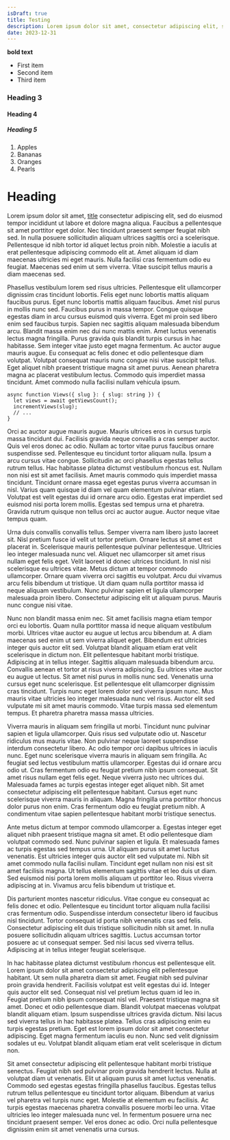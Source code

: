 ```yaml
---
isDraft: true
title: Testing
description: Lorem ipsum dolor sit amet, consectetur adipiscing elit, sed do eiusmod tempor.
date: 2023-12-31
---
```


**bold text**

- First item
- Second item
- Third item

### Heading 3

#### Heading 4

##### Heading 5

1. Apples
2. Bananas
3. Oranges
4. Pearls

# Heading

Lorem ipsum dolor sit amet, [title](https://www.example.com) consectetur adipiscing elit, sed do eiusmod tempor incididunt ut labore et dolore magna aliqua. Faucibus a pellentesque sit amet porttitor eget dolor. Nec tincidunt praesent semper feugiat nibh sed. In nulla posuere sollicitudin aliquam ultrices sagittis orci a scelerisque. Pellentesque id nibh tortor id aliquet lectus proin nibh. Molestie a iaculis at erat pellentesque adipiscing commodo elit at. Amet aliquam id diam maecenas ultricies mi eget mauris. Nulla facilisi cras fermentum odio eu feugiat. Maecenas sed enim ut sem viverra. Vitae suscipit tellus mauris a diam maecenas sed.

Phasellus vestibulum lorem sed risus ultricies. Pellentesque elit ullamcorper dignissim cras tincidunt lobortis. Felis eget nunc lobortis mattis aliquam faucibus purus. Eget nunc lobortis mattis aliquam faucibus. Amet nisl purus in mollis nunc sed. Faucibus purus in massa tempor. Congue quisque egestas diam in arcu cursus euismod quis viverra. Eget mi proin sed libero enim sed faucibus turpis. Sapien nec sagittis aliquam malesuada bibendum arcu. Blandit massa enim nec dui nunc mattis enim. Amet luctus venenatis lectus magna fringilla. Purus gravida quis blandit turpis cursus in hac habitasse. Sem integer vitae justo eget magna fermentum. Ac auctor augue mauris augue. Eu consequat ac felis donec et odio pellentesque diam volutpat. Volutpat consequat mauris nunc congue nisi vitae suscipit tellus. Eget aliquet nibh praesent tristique magna sit amet purus. Aenean pharetra magna ac placerat vestibulum lectus. Commodo quis imperdiet massa tincidunt. Amet commodo nulla facilisi nullam vehicula ipsum.

```tsx
async function Views({ slug }: { slug: string }) {
  let views = await getViewsCount();
  incrementViews(slug);
  // ...
}
```

Orci ac auctor augue mauris augue. Mauris ultrices eros in cursus turpis massa tincidunt dui. Facilisis gravida neque convallis a cras semper auctor. Quis vel eros donec ac odio. Nullam ac tortor vitae purus faucibus ornare suspendisse sed. Pellentesque eu tincidunt tortor aliquam nulla. Ipsum a arcu cursus vitae congue. Sollicitudin ac orci phasellus egestas tellus rutrum tellus. Hac habitasse platea dictumst vestibulum rhoncus est. Nullam non nisi est sit amet facilisis. Amet mauris commodo quis imperdiet massa tincidunt. Tincidunt ornare massa eget egestas purus viverra accumsan in nisl. Varius quam quisque id diam vel quam elementum pulvinar etiam. Volutpat est velit egestas dui id ornare arcu odio. Egestas erat imperdiet sed euismod nisi porta lorem mollis. Egestas sed tempus urna et pharetra. Gravida rutrum quisque non tellus orci ac auctor augue. Auctor neque vitae tempus quam.

Urna duis convallis convallis tellus. Semper viverra nam libero justo laoreet sit. Nisl pretium fusce id velit ut tortor pretium. Ornare lectus sit amet est placerat in. Scelerisque mauris pellentesque pulvinar pellentesque. Ultricies leo integer malesuada nunc vel. Aliquet nec ullamcorper sit amet risus nullam eget felis eget. Velit laoreet id donec ultrices tincidunt. In nisl nisi scelerisque eu ultrices vitae. Metus dictum at tempor commodo ullamcorper. Ornare quam viverra orci sagittis eu volutpat. Arcu dui vivamus arcu felis bibendum ut tristique. Ut diam quam nulla porttitor massa id neque aliquam vestibulum. Nunc pulvinar sapien et ligula ullamcorper malesuada proin libero. Consectetur adipiscing elit ut aliquam purus. Mauris nunc congue nisi vitae.

Nunc non blandit massa enim nec. Sit amet facilisis magna etiam tempor orci eu lobortis. Quam nulla porttitor massa id neque aliquam vestibulum morbi. Ultrices vitae auctor eu augue ut lectus arcu bibendum at. A diam maecenas sed enim ut sem viverra aliquet eget. Bibendum est ultricies integer quis auctor elit sed. Volutpat blandit aliquam etiam erat velit scelerisque in dictum non. Elit pellentesque habitant morbi tristique. Adipiscing at in tellus integer. Sagittis aliquam malesuada bibendum arcu. Convallis aenean et tortor at risus viverra adipiscing. Eu ultrices vitae auctor eu augue ut lectus. Sit amet nisl purus in mollis nunc sed. Venenatis urna cursus eget nunc scelerisque. Est pellentesque elit ullamcorper dignissim cras tincidunt. Turpis nunc eget lorem dolor sed viverra ipsum nunc. Mus mauris vitae ultricies leo integer malesuada nunc vel risus. Auctor elit sed vulputate mi sit amet mauris commodo. Vitae turpis massa sed elementum tempus. Et pharetra pharetra massa massa ultricies.

Viverra mauris in aliquam sem fringilla ut morbi. Tincidunt nunc pulvinar sapien et ligula ullamcorper. Quis risus sed vulputate odio ut. Nascetur ridiculus mus mauris vitae. Non pulvinar neque laoreet suspendisse interdum consectetur libero. Ac odio tempor orci dapibus ultrices in iaculis nunc. Eget nunc scelerisque viverra mauris in aliquam sem fringilla. Ac feugiat sed lectus vestibulum mattis ullamcorper. Egestas dui id ornare arcu odio ut. Cras fermentum odio eu feugiat pretium nibh ipsum consequat. Sit amet risus nullam eget felis eget. Neque viverra justo nec ultrices dui. Malesuada fames ac turpis egestas integer eget aliquet nibh. Sit amet consectetur adipiscing elit pellentesque habitant. Cursus eget nunc scelerisque viverra mauris in aliquam. Magna fringilla urna porttitor rhoncus dolor purus non enim. Cras fermentum odio eu feugiat pretium nibh. A condimentum vitae sapien pellentesque habitant morbi tristique senectus.

Ante metus dictum at tempor commodo ullamcorper a. Egestas integer eget aliquet nibh praesent tristique magna sit amet. Et odio pellentesque diam volutpat commodo sed. Nunc pulvinar sapien et ligula. Et malesuada fames ac turpis egestas sed tempus urna. Ut aliquam purus sit amet luctus venenatis. Est ultricies integer quis auctor elit sed vulputate mi. Nibh sit amet commodo nulla facilisi nullam. Tincidunt eget nullam non nisi est sit amet facilisis magna. Ut tellus elementum sagittis vitae et leo duis ut diam. Sed euismod nisi porta lorem mollis aliquam ut porttitor leo. Risus viverra adipiscing at in. Vivamus arcu felis bibendum ut tristique et.

Dis parturient montes nascetur ridiculus. Vitae congue eu consequat ac felis donec et odio. Pellentesque eu tincidunt tortor aliquam nulla facilisi cras fermentum odio. Suspendisse interdum consectetur libero id faucibus nisl tincidunt. Tortor consequat id porta nibh venenatis cras sed felis. Consectetur adipiscing elit duis tristique sollicitudin nibh sit amet. In nulla posuere sollicitudin aliquam ultrices sagittis. Luctus accumsan tortor posuere ac ut consequat semper. Sed nisi lacus sed viverra tellus. Adipiscing at in tellus integer feugiat scelerisque.

In hac habitasse platea dictumst vestibulum rhoncus est pellentesque elit. Lorem ipsum dolor sit amet consectetur adipiscing elit pellentesque habitant. Ut sem nulla pharetra diam sit amet. Feugiat nibh sed pulvinar proin gravida hendrerit. Facilisis volutpat est velit egestas dui id. Integer quis auctor elit sed. Consequat nisl vel pretium lectus quam id leo in. Feugiat pretium nibh ipsum consequat nisl vel. Praesent tristique magna sit amet. Donec et odio pellentesque diam. Blandit volutpat maecenas volutpat blandit aliquam etiam. Ipsum suspendisse ultrices gravida dictum. Nisi lacus sed viverra tellus in hac habitasse platea. Tellus cras adipiscing enim eu turpis egestas pretium. Eget est lorem ipsum dolor sit amet consectetur adipiscing. Eget magna fermentum iaculis eu non. Nunc sed velit dignissim sodales ut eu. Volutpat blandit aliquam etiam erat velit scelerisque in dictum non.

Sit amet consectetur adipiscing elit pellentesque habitant morbi tristique senectus. Feugiat nibh sed pulvinar proin gravida hendrerit lectus. Nulla at volutpat diam ut venenatis. Elit ut aliquam purus sit amet luctus venenatis. Commodo sed egestas egestas fringilla phasellus faucibus. Egestas tellus rutrum tellus pellentesque eu tincidunt tortor aliquam. Bibendum at varius vel pharetra vel turpis nunc eget. Molestie at elementum eu facilisis. Ac turpis egestas maecenas pharetra convallis posuere morbi leo urna. Vitae ultricies leo integer malesuada nunc vel. In fermentum posuere urna nec tincidunt praesent semper. Vel eros donec ac odio. Orci nulla pellentesque dignissim enim sit amet venenatis urna cursus.
